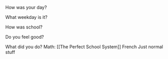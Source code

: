 How was your day?

What weekday is it?

How was school?

Do you feel good?

What did you do?
Math:
[[The Perfect  School System]]
French
Just normal stuff
